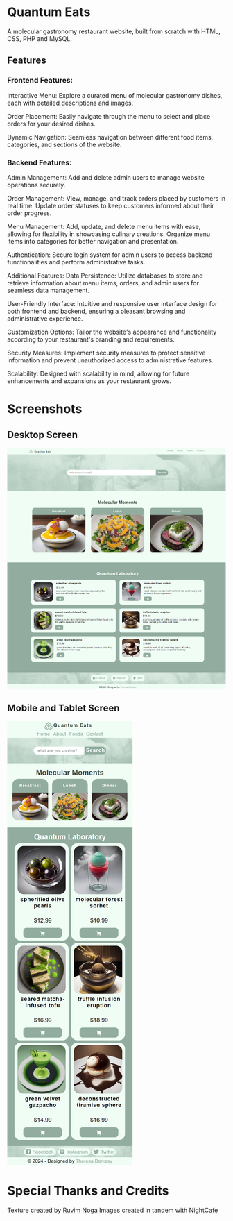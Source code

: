 # Quantum Eats
A molecular gastronomy restaurant website, built from scratch with HTML, CSS, PHP and MySQL.

## Features
### Frontend Features:
<p>Interactive Menu: Explore a curated menu of molecular gastronomy dishes, each with detailed descriptions and images.</p>

<p>Order Placement: Easily navigate through the menu to select and place orders for your desired dishes.</p>

<p>Dynamic Navigation: Seamless navigation between different food items, categories, and sections of the website.</p>

### Backend Features:
<p>Admin Management: Add and delete admin users to manage website operations securely.</p>

<p>Order Management: View, manage, and track orders placed by customers in real time.
Update order statuses to keep customers informed about their order progress.</p>

<p>Menu Management: Add, update, and delete menu items with ease, allowing for flexibility in showcasing culinary creations. Organize menu items into categories for better navigation and presentation.</p>

<p>Authentication: Secure login system for admin users to access backend functionalities and perform administrative tasks.</p>

<p>Additional Features:
Data Persistence: Utilize databases to store and retrieve information about menu items, orders, and admin users for seamless data management.</p>

<p>User-Friendly Interface: Intuitive and responsive user interface design for both frontend and backend, ensuring a pleasant browsing and administrative experience.</p>

<p>Customization Options: Tailor the website's appearance and functionality according to your restaurant's branding and requirements.</p>

<p>Security Measures: Implement security measures to protect sensitive information and prevent unauthorized access to administrative features.</p>

<p>Scalability: Designed with scalability in mind, allowing for future enhancements and expansions as your restaurant grows.</p>


# Screenshots
## Desktop Screen
![Homepage](screenshots/quantum-eats-desktop-homepage.png)
## Mobile and Tablet Screen
![Homepage](screenshots/quantum-eats-mobile-homepage.png)

# Special Thanks and Credits
<!-- Search Background -->
Texture created by [Ruvim Noga](https://unsplash.com/photos/blue-red-and-black-smoke-digital-wallpaper-pazM9TQJ2Ck)
Images created in tandem with [NightCafe](https://creator.nightcafe.studio/studio?gad_source=1&gclid=Cj0KCQiAkeSsBhDUARIsAK3tiefTHhVQ8K37DRBvgTOkNnGutCEnVwfhuzfUbjuPM8Z5NQLk45NXoosaAozNEALw_wcB)
  
  <!-- 
  Front End
  http://localhost/Quantum-Eats/index.html
  Back End
  http://localhost/Quantum-Eats/admin/ 
   -->
